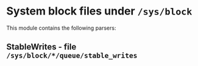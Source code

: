 System block files under ``/sys/block``
=======================================

This module contains the following parsers:

StableWrites - file ``/sys/block/*/queue/stable_writes``
--------------------------------------------------------